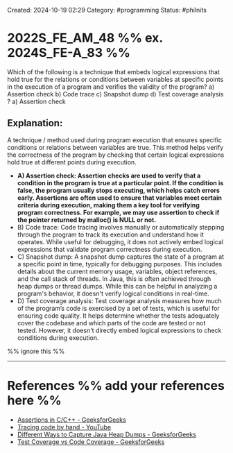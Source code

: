 Created: 2024-10-19 02:29
Category: #programming
Status: #philnits



# 2022S_FE_AM_48 %% ex. 2024S_FE-A_83 %%

Which of the following is a technique that embeds logical expressions that hold true for
the relations or conditions between variables at specific points in the execution of a program
and verifies the validity of the program?
a) Assertion check
b) Code trace
c) Snapshot dump
d) Test coverage analysis
?
a) Assertion check
## **Explanation:**

A technique / method used during program execution that ensures specific conditions or relations between variables are true. This method helps verify the correctness of the program by checking that certain logical expressions hold true at different points during execution.

- **A) Assertion check: Assertion checks are used to verify that a condition in the program is true at a particular point. If the condition is false, the program usually stops executing, which helps catch errors early. Assertions are often used to ensure that variables meet certain criteria during execution, making them a key tool for verifying program correctness. For example, we may use assertion to check if the pointer returned by malloc() is NULL or not.**
- B) Code trace: Code tracing involves manually or automatically stepping through the program to track its execution and understand how it operates. While useful for debugging, it does not actively embed logical expressions that validate program correctness during execution.
- C) Snapshot dump: A snapshot dump captures the state of a program at a specific point in time, typically for debugging purposes. This includes details about the current memory usage, variables, object references, and the call stack of threads. In Java, this is often achieved through heap dumps or thread dumps. While this can be helpful in analyzing a program's behavior, it doesn't verify logical conditions in real-time.
- D) Test coverage analysis: Test coverage analysis measures how much of the program’s code is exercised by a set of tests, which is useful for ensuring code quality. It helps determine whether the tests adequately cover the codebase and which parts of the code are tested or not tested. However, it doesn't directly embed logical expressions to check conditions during execution.



%% ignore this %%
<!--SR:!2025-05-19,45,290-->
---

# References %% add your references here %%
- [Assertions in C/C++ - GeeksforGeeks](https://www.geeksforgeeks.org/assertions-cc/)
- [Tracing code by hand - YouTube](https://www.youtube.com/watch?v=tJGrie7k97c)
- [Different Ways to Capture Java Heap Dumps - GeeksforGeeks](https://www.geeksforgeeks.org/different-ways-to-capture-java-heap-dumps/)
- [Test Coverage vs Code Coverage - GeeksforGeeks](https://www.geeksforgeeks.org/test-coverage-vs-code-coverage/)